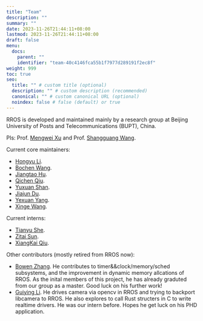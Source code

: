 ```yaml
---
title: "Team"
description: ""
summary: ""
date: 2023-11-26T21:44:11+08:00
lastmod: 2023-11-26T21:44:11+08:00
draft: false
menu:
  docs:
    parent: ""
    identifier: "team-40c4146fca55b1f7977d289191f2ec8f"
weight: 999
toc: true
seo:
  title: "" # custom title (optional)
  description: "" # custom description (recommended)
  canonical: "" # custom canonical URL (optional)
  noindex: false # false (default) or true
---
```


RROS is developed and maintained mainly by a research group at Beijing University of Posts and Telecommunications (BUPT), China.

PIs: Prof. [Mengwei Xu](https://xumengwei.github.io/) and Prof. [Shangguang Wang](http://sguangwang.com/main.htm).

Current core maintainers: 
- [Hongyu Li](https://github.com/Richardhongyu).
- [Bochen Wang](https://github.com/shannmu).
- [Jiangtao Hu](https://github.com/Lukeehujt). 
- [Qichen Qiu](https://github.com/ruiqurm). 
- [Yuxuan Shan](https://github.com/shannmu). 
- [Jiajun Du](https://github.com/JiajunDu). 
- [Yexuan Yang](https://github.com/yexuanyang).
- [Xinge Wang](https://github.com/was-saw).

Current interns:
- [Tianyu She](https://github.com/DnullP).
- [Zitai Sun](https://github.com/StevenFryto).
- [XiangKai Qiu](https://github.com/shtiy2023).

Other contributors (mostly retired from RROS now):
- [Bowen Zhang](). He contributes to timer&&clock/memory/sched subsystems, and the improvement in dynamic memory allcations of RROS. As the inital members of this project, he has already graduted from our group as a master. Good luck on his further work!
- [Guiying Li](). He drives camera via opencv in RROS and trying to backport libcamera to RROS. He also explores to call Rust structers in C to write realtime drivers. He was our intern before. Hopes he get luck on his PHD application.


